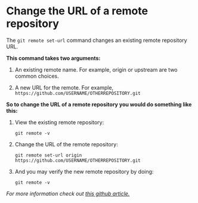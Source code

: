 # Change the URL of a remote repository

The `git remote set-url` command changes an existing remote repository URL.

**This command takes two arguments:**

1. An existing remote name. For example, origin or upstream are two common choices.

2. A new URL for the remote. For example, `https://github.com/USERNAME/OTHERREPOSITORY.git`

**So to change the URL of a remote repository you would do something like this:**

1. View the existing remote repository:

    ```git remote -v```

2. Change the URL of the remote repository:

    ```git remote set-url origin https://github.com/USERNAME/OTHERREPOSITORY.git```

3. And you may verify the new remote repository by doing:

    ```git remote -v```

*For more information check out [this github article.](https://help.github.com/articles/changing-a-remote-s-url/)*